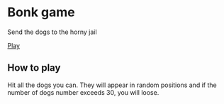# Bonk game
Send the dogs to the horny jail

[Play](https://bonk-game.netlify.app/)

## How to play
Hit all the dogs you can. They will appear in random positions and if the number of dogs number exceeds 30, you will loose. 

